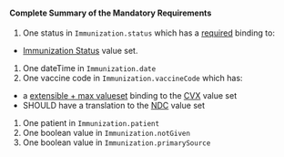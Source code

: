 #### Complete Summary of the Mandatory Requirements

1.  One status in `Immunization.status` which has a [required]({{site.data.fhir.path}}terminologies.html#required) binding to:
-  [Immunization Status] value set.
1.  One dateTime in `Immunization.date`
1.  One vaccine code in `Immunization.vaccineCode` which has:
-   a [extensible + max valueset](guidance.html#extensible--max-valueset-binding-for-codeableconcept-datatype)  binding to the [CVX] value set
-   SHOULD have a translation to the [NDC] value set
1.  One patient in `Immunization.patient`
1.  One boolean value in `Immunization.notGiven`
1.  One boolean value in `Immunization.primarySource`

  [Immunization Status]: {{site.data.fhir.path}}valueset-immunization-status.html
  [CVX]: ValueSet-us-core-cvx.html
  [NDC]: ValueSet-us-core-ndc-vaccine-codes.html
